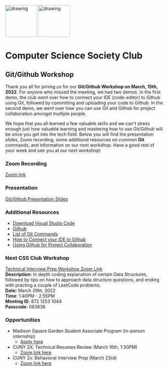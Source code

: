 
<img src="https://i.imgur.com/JybZuXd.png" alt="drawing" width="100"/> <img src="https://i.imgur.com/Bzkqs5I.png" alt="drawing" width="100"/>

# Computer Science Society Club

<!-- <img src="https://i.imgur.com/ilgpsyW.png" alt="drawing" style="width: 200px; height: 200px"/> -->

## Git/Github Workshop

Thank you all for joining us for our **Git/Github Workshop on March, 15th, 2022**. For anyone who missed the meeting, we had two demos. In the first demo, the club went over how to connect your IDE (code-editor) to Github using Git, followed by committing and uploading your code to Github. In the second demo, we went over how you can use Git and Github for project collaboration amongst multiple people. 

We hope that you all learned a few valuable skills and we can't stress enough just how valuable learning and mastering how to use Git/Github will be once you get into the tech field. Below you will find the presentation slides, Zoom recording, some additional resources on common **Git** commands, and information on our next workshop. Have a good rest of your week and see you at our next workshop!

### Zoom Recording
[Zoom link](https://jjay-cuny.zoom.us/rec/share/IkmpQabzP8NOgEGdqkV9mMAvx3t_m-OJtzpG9xq0qrWlocfDg1meZm_Rv0nMNzZ9.5z2QhOfeES9vVdMh)

### Presentation
[Git/Github Presentation Slides](https://docs.google.com/presentation/d/1f4cXdhhmp9she37AM4WIQKSCpWpeJeFlRdgCpkn0lrQ/edit?usp=sharing)

### Additional Resources
- [Download Visual Studio Code](https://code.visualstudio.com/download)
- [Github](https://github.com/)
- [List of Git Commands](https://docs.google.com/document/d/14DXc1QuUDo_okGs3SPMkcRn0fiuWxbBX9Du5DKUR_M8/edit?usp=sharing)
- [How to Connect your IDE to Github](https://docs.google.com/document/d/12FAM3t0hFdqARH8tD1C5pCVQZpAL9kKUJ8Tt7enp1N8/edit?usp=sharing)
- [Using Github for Project Collaboration](https://github.com/features/issues)

### Next CSS Club Workshop
[Technical Interview Prep Workshop Zoom Link](https://jjay-cuny.zoom.us/meeting/register/tZMvduutrToqHtCxBD6SD1ToACxXHVypBlRH) <br>
<b>Description:</b> In depth coding explanation of certain Data Structures, followed by tips on how to approach data structure questions, and ending with practing a couple of LeetCode problems. <br>
<b>Date:</b> March 29th, 2022 <br>
<b>Time</b>: 1:40PM - 2:55PM <br>
<b>Meeting ID</b>: 872 1253 1044 <br>
<b>Passcode</b>: 083836 <br>

### Opportunities
- Madison Square Garden Student Associate Program (in-person internship)
    - [Apply here](https://docs.google.com/document/d/1pjA_0Ky85vV5WreljuvmODk9m98TZp3ADntkvjMHbcw/edit?usp=sharing)
- CUNY 2X: Technical Resumes Review (March 16th, 1:30PM)
    - [Zoom link here](https://jjay-cuny.zoom.us/meeting/register/tZUkcuugrzIvH9cCfgQ17oLOF6JDRoAwcz1z)
- CUNY 2x: Behavioral Interview Prep (March 23rd)
    - [Zoom link here](https://jjay-cuny.zoom.us/meeting/register/tZMsc-Cgrz8jE90QJ5Jgggmq05vZebzc0BlF)

<!-- <b>Note</b>: Every single meeting that CSS holds this semester is going to have a lucky winner picked at random that will receive a gift card from JJAY as a prize. That’s right. Every single meeting. See you there! -->

<!-- ### Remove from Email Mailing List (fill out form below)
https://docs.google.com/forms/d/e/1FAIpQLScM5GbCdIhCrFE1f4fBG3tzvpi2UhdJXgARlcwyCG9adim6rA/viewform -->
